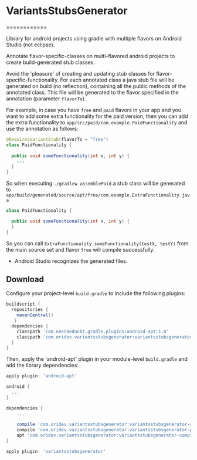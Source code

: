 # VariantsStubsGenerator
============

Library for android projects using gradle with multiple flavors on Android Studio (not eclipse).

Annotate flavor-specific-classes on multi-flavored android projects to 
create build-generated stub classes.

Avoid the 'pleasure' of creating and updating stub classes for flavor-specific-functionality.
For each annotated class a java stub file will be generated on build (no reflection), containing 
all the public methods of the annotated class.
This file will be generated to the flavor specified in the annotation (parameter `flavorTo`).

For example, in case you have `free` and `paid` flavors in your app and you want to add some extra 
functionality for the paid version, then you can add the extra functionality to `app/src/paid/com.example.PaidFunctionality`
and use the annotation as follows:
```java
@RequiresVariantStub(flavorTo = "free")
class PaidFunctionality {
  
  public void someFunctionality(int x, int y) {
    ...
  }
}
```

So when executing `./gradlew assemblePaid` a stub class will be generated 
 to `app/build/generated/source/apt/free/com.example.ExtraFunctionality.java`
```java
class PaidFunctionality {

  public void someFunctionality(int x, int y) {
  }
}
```

So you can call `ExtraFunctionality.someFunctionality(testX, testY)` 
from the main source set and flavor `free` will compile successfully.

* Android Studio recognizes the generated files.

Download
--------

Configure your project-level `build.gradle` to include the following plugins:

```groovy
buildscript {
  repositories {
    mavenCentral()
   }
  dependencies {
    classpath 'com.neenbedankt.gradle.plugins:android-apt:1.8'
    classpath 'com.oridev.variantsstubsgenerator:variantsstubsgenerator-plugin:0.2.0'
  }
}
```

Then, apply the 'android-apt' plugin in your module-level `build.gradle` and add the library
dependencies:

```groovy
apply plugin: 'android-apt'

android {
  ...
}

dependencies {
    ...
    
    compile 'com.oridev.variantsstubsgenerator:variantsstubsgenerator-annotation:0.2.0'
    compile 'com.oridev.variantsstubsgenerator:variantsstubsgenerator-plugin:0.2.0'
    apt 'com.oridev.variantsstubsgenerator:variantsstubsgenerator-compiler:0.2.0'
}

apply plugin: 'variantsstubsgenerator'

```
